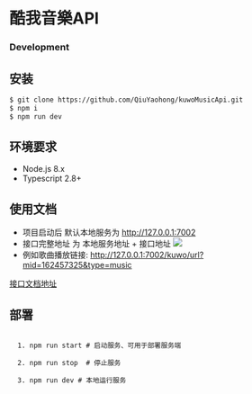 # 酷我音樂API

### Development

## 安装

```bash
$ git clone https://github.com/QiuYaohong/kuwoMusicApi.git
$ npm i
$ npm run dev
```

## 环境要求

- Node.js 8.x
- Typescript 2.8+

## 使用文档

- 项目启动后 默认本地服务为 http://127.0.0.1:7002
- 接口完整地址 为 本地服务地址 + 接口地址
  ![](https://user-images.githubusercontent.com/51219225/140633174-8e25f1dd-7581-480c-af3b-99f8144c20e9.png)
- 例如歌曲播放链接: http://127.0.0.1:7002/kuwo/url?mid=162457325&type=music

[接口文档地址](https://qiuyaohong.github.io/kuwoMusicApi/) 

## 部署

```shell

  1. npm run start # 启动服务、可用于部署服务端

  2. npm run stop  # 停止服务

  3. npm run dev # 本地运行服务
  
```